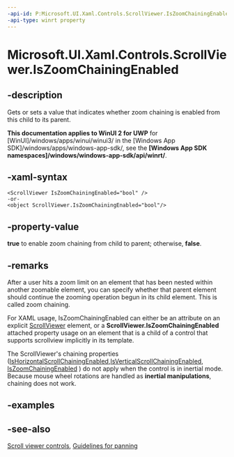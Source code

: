 ```yaml
---
-api-id: P:Microsoft.UI.Xaml.Controls.ScrollViewer.IsZoomChainingEnabled
-api-type: winrt property
---
```


<!-- Property syntax
public bool IsZoomChainingEnabled { get;  set; }
-->

# Microsoft.UI.Xaml.Controls.ScrollViewer.IsZoomChainingEnabled

## -description
Gets or sets a value that indicates whether zoom chaining is enabled from this child to its parent.

**This documentation applies to WinUI 2 for UWP** for [WinUI]/windows/apps/winui/winui3/ in the [Windows App SDK]/windows/apps/windows-app-sdk/, see the **[Windows App SDK namespaces]/windows/windows-app-sdk/api/winrt/**.

## -xaml-syntax
```xaml
<ScrollViewer IsZoomChainingEnabled="bool" />
-or-
<object ScrollViewer.IsZoomChainingEnabled="bool"/>
```


## -property-value
**true** to enable zoom chaining from child to parent; otherwise, **false**.

## -remarks

After a user hits a zoom limit on an element that has been nested within another zoomable element, you can specify whether that parent element should continue the zooming operation begun in its child element. This is called zoom chaining.

For XAML usage, IsZoomChainingEnabled can either be an attribute on an explicit [ScrollViewer](scrollviewer.md) element, or a **ScrollViewer.IsZoomChainingEnabled** attached property usage on an element that is a child of a control that supports scrollview implicitly in its template.

The ScrollViewer's chaining properties ([IsHorizontalScrollChainingEnabled](/windows/winui/api/microsoft.ui.xaml.controls.scrollviewer.ishorizontalscrollchainingenabled),[IsVerticalScrollChainingEnabled](/windows/winui/api/microsoft.ui.xaml.controls.scrollviewer.isverticalscrollchainingenabled), [IsZoomChainingEnabled](/windows/winui/api/microsoft.ui.xaml.controls.scrollviewer.iszoomchainingenabled) ) do not apply when the control is in inertial mode. Because mouse wheel rotations are handled as **inertial manipulations**, chaining does not work.
<!--May not work because there is no apparent templatebinding linkage in most of the generic templates.-->

## -examples

## -see-also

[Scroll viewer controls](/windows/apps/design/controls/scroll-controls), [Guidelines for panning](/windows/apps/design/input/guidelines-for-panning)
